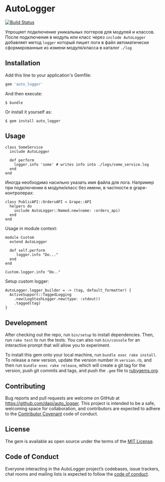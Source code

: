 # AutoLogger

[![Build Status](https://travis-ci.org/BrandyMint/auto_logger.svg)](https://travis-ci.org/BrandyMint/auto_logger)

Упрощяет подключение уникальных логгеров для модулей и классов. После
подключения в модуль или класс через `include AutoLogger` добавляет метод
`logger` который пишет логи в файл автоматически сформированные из измени
модуля/класса в каталог `./log`

## Installation

Add this line to your application's Gemfile:

```ruby
gem 'auto_logger'
```

And then execute:

    $ bundle

Or install it yourself as:

    $ gem install auto_logger

## Usage

```
class SomeService
  include AutoLogger

  def perform
    logger.info 'some' # writes info into ./logs/some_service.log
  end
end
```

Иногда необходимо насильно указать имя файла для лога. Например при подключении
в модули/класс без имени, в частности в grape-контролерах:

```
class PublicAPI::OrdersAPI < Grape::API
  helpers do
    include AutoLogger::Named.new(name: :orders_api)
  end
end
```

Usage in module context:

```
module Custom
  extend AutoLogger

  def self.perform
     logger.info "Do..."
  end
end

Custom.logger.info "Do.."
```

Setup custom logger:

```
AutoLogger.logger_builder = -> (tag, default_formatter) {
  ActiveSupport::TaggedLogging
    .new(LogStashLogger.new(type: :stdout))
    .tagged(tag)
}
```

## Development

After checking out the repo, run `bin/setup` to install dependencies. Then, run `rake test` to run the tests. You can also run `bin/console` for an interactive prompt that will allow you to experiment.

To install this gem onto your local machine, run `bundle exec rake install`. To release a new version, update the version number in `version.rb`, and then run `bundle exec rake release`, which will create a git tag for the version, push git commits and tags, and push the `.gem` file to [rubygems.org](https://rubygems.org).

## Contributing

Bug reports and pull requests are welcome on GitHub at https://github.com/dapi/auto_logger. This project is intended to be a safe, welcoming space for collaboration, and contributors are expected to adhere to the [Contributor Covenant](http://contributor-covenant.org) code of conduct.

## License

The gem is available as open source under the terms of the [MIT License](https://opensource.org/licenses/MIT).

## Code of Conduct

Everyone interacting in the AutoLogger project’s codebases, issue trackers, chat rooms and mailing lists is expected to follow the [code of conduct](https://github.com/dapi/auto_logger/blob/master/CODE_OF_CONDUCT.md).

